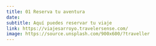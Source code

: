```yaml
---
title: 01 Reserva tu aventura
date:
subtitle: Aquí puedes reservar tu viaje
link: https://viajesarroyo.travelersense.com/
image: https://source.unsplash.com/900x600/?traveller
---
```

